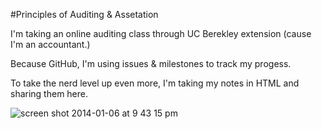 #Principles of Auditing & Assetation 

I'm taking an online auditing class through UC Berekley extension (cause I'm an accountant.)

Because GitHub, I'm using issues & milestones to track my progess.

To take the nerd level up even more, I'm taking my notes in HTML and sharing them here. 

![screen shot 2014-01-06 at 9 43 15 pm](https://f.cloud.github.com/assets/2623954/1856795/a8a4841e-775e-11e3-9a84-d9c39766889d.png)
